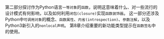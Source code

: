 第二部分探讨作为Python语言`一等对象`的`函数`，说明这意味着什么、对一些流行的设计模式有何影响，以及如何利用`闭包(closure)`实现`函数装饰器`。
这一部分还涉及Python中`可调用对象`的概念、`函数属性`、`内省(introspection)`、`参数注解`，以及Python3新引入的`nonlocal声明`。
第8章介绍重要的新功能类型提示在`函数签名`中的使用。